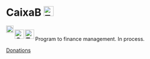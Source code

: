 # CaixaB [<img src="https://raw.githubusercontent.com/Ran-n/svgs/main/linguas/en_0.svg" width="27" alt="English" title="English">](readme_en.md)
[<img align="left" src="https://github.com/Ran-n/media/blob/main/emojis/casa_0.svg" width="20" alt="inicio" title="Inicio">](../../README.md)

[<img align="left" src="https://raw.githubusercontent.com/Ran-n/svgs/main/linguas/gz_0.svg" width="25" alt="Galego" title="Galego">](readme_gz.md)
[<img align="left" src="https://raw.githubusercontent.com/Ran-n/svgs/main/linguas/eo_0.svg" width="25" alt="Esperanto" title="Esperanto">](readme_eo.md)
<img align="center">
---

Program to finance management. In process.

[Donations](https://github.com/Ran-n/doc/blob/main/doazóns.md)
